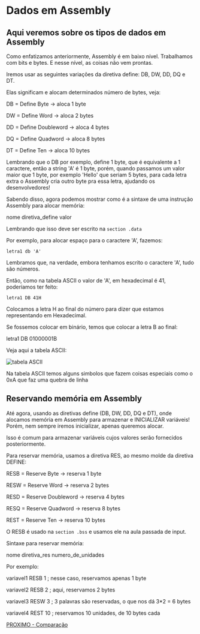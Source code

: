 # Dados em Assembly

## Aqui veremos sobre os tipos de dados em Assembly

Como enfatizamos anteriormente, Assembly é em baixo nível. Trabalhamos com bits e bytes. E nesse nível, as coisas não vem prontas.

Iremos usar as seguintes variações da diretiva define: DB, DW, DD, DQ e DT.

Elas significam e alocam determinados número de bytes, veja:

DB = Define Byte -> aloca 1 byte

DW = Define Word -> aloca 2 bytes

DD = Define Doubleword -> aloca 4 bytes

DQ = Define Quadword -> aloca 8 bytes

DT = Define Ten -> aloca 10 bytes

Lembrando que o DB por exemplo, define 1 byte, que é equivalente a 1 caractere, então a string 'A' é 1 byte, porém, quando passamos um valor maior que 1 byte, por exemplo 'Hello' que seriam 5 bytes, para cada letra extra o Assembly cria outro byte pra essa letra, ajudando os desenvolvedores!

Sabendo disso, agora podemos mostrar como é a sintaxe de uma instrução Assembly para alocar memória:

nome diretiva_define valor

Lembrando que isso deve ser escrito na `section .data`

Por exemplo, para alocar espaço para o caractere 'A', fazemos:

`letra1 db 'A'`

Lembramos que, na verdade, embora tenhamos escrito o caractere 'A', tudo são números.

Então, como na tabela ASCII o valor de 'A', em hexadecimal é 41, poderíamos ter feito:

`letra1 DB 41H`

Colocamos a letra H ao final do número para dizer que estamos representando em Hexadecimal.

Se fossemos colocar em binário, temos que colocar a letra B ao final:

letra1  DB 01000001B

Veja aqui a tabela ASCII:

![tabela ASCII](ascii.png)

Na tabela ASCII temos alguns simbolos que fazem coisas especiais como o 0xA que faz uma quebra de linha

## Reservando memória em Assembly
Até agora, usando as diretivas define (DB, DW, DD, DQ e DT), onde alocamos memória em Assembly para armazenar e INICIALIZAR variáveis! Porém, nem sempre iremos inicializar, apenas queremos alocar.

Isso é comum para armazenar variáveis cujos valores serão fornecidos posteriormente.

Para reservar memória, usamos a diretiva RES, ao mesmo molde da diretiva DEFINE:

RESB = Reserve Byte -> reserva 1 byte

RESW = Reserve Word -> reserva 2 bytes

RESD = Reserve Doubleword -> reserva 4 bytes

RESQ = Reserve Quadword -> reserva 8 bytes

REST = Reserve Ten -> reserva 10 bytes

O RESB é usado na `section .bss` e usamos ele na aula passada de input.

Sintaxe para reservar memória:

nome diretiva_res numero_de_unidades

Por exemplo:

variavel1 RESB 1 ; nesse caso, reservamos apenas 1 byte

variavel2 RESB 2 ; aqui, reservamos 2 bytes

variavel3 RESW 3 ; 3 palavras são reservadas, o que nos dá 3*2 = 6 bytes

variavel4 REST 10 ; reservamos 10 unidades, de 10 bytes cada

[PROXIMO - Comparação](7-comparacao.md)
